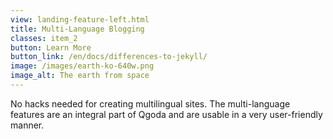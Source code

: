 ```yaml
---
view: landing-feature-left.html
title: Multi-Language Blogging
classes: item_2
button: Learn More
button_link: /en/docs/differences-to-jekyll/
image: /images/earth-ko-640w.png
image_alt: The earth from space
---
```

No hacks needed for creating multilingual sites. The multi-language features
are an integral part of Qgoda and are usable in a very user-friendly manner.
